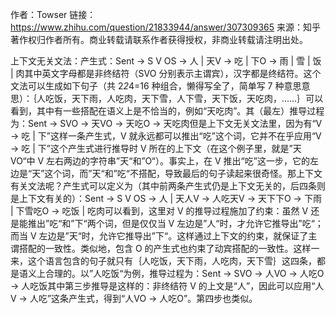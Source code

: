 作者：Towser
链接：https://www.zhihu.com/question/21833944/answer/307309365
来源：知乎
著作权归作者所有。商业转载请联系作者获得授权，非商业转载请注明出处。

上下文无关文法：产生式：Sent -> S V OS -> 人 | 天V -> 吃 | 下O -> 雨 | 雪 | 饭 | 肉其中英文字母都是非终结符（SVO 分别表示主谓宾），汉字都是终结符。这个文法可以生成如下句子（共 2*2*4=16 种组合，懒得写全了，简单写 7 种意思意思）：｛人吃饭，天下雨，人吃肉，天下雪，人下雪，天下饭，天吃肉，……｝可以看到，其中有一些搭配在语义上是不恰当的，例如“天吃肉”。其（最左）推导过程为：Sent -> SVO -> 天VO -> 天吃O -> 天吃肉但是上下文无关文法里，因为有“V -> 吃 | 下”这样一条产生式，V 就永远都可以推出“吃”这个词，它并不在乎应用“V -> 吃 | 下”这个产生式进行推导时 V 所在的上下文（在这个例子里，就是”天VO“中 V 左右两边的字符串”天“和”O“）。事实上，在 V 推出“吃”这一步，它的左边是“天”这个词，而”天“和”吃“不搭配，导致最后的句子读起来很奇怪。那上下文有关文法呢？产生式可以定义为（其中前两条产生式仍是上下文无关的，后四条则是上下文有关的）：Sent -> S V OS -> 人 | 天人V -> 人吃天V -> 天下下O -> 下雨 | 下雪吃O -> 吃饭 | 吃肉可以看到，这里对 V 的推导过程施加了约束：虽然 V 还是能推出”吃“和”下“两个词，但是仅仅当 V 左边是”人“时，才允许它推导出”吃“；而当 V 左边是”天“时，允许它推导出”下“。这样通过上下文的约束，就保证了主谓搭配的一致性。类似地，包含 O 的产生式也约束了动宾搭配的一致性。这样一来，这个语言包含的句子就只有｛人吃饭，天下雨，人吃肉，天下雪｝这四条，都是语义上合理的。以”人吃饭“为例，推导过程为：Sent -> SVO -> 人VO -> 人吃O -> 人吃饭其中第三步推导是这样的：非终结符 V 的上文是“人”，因此可以应用“人V -> 人吃”这条产生式，得到“人VO -> 人吃O”。第四步也类似。